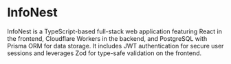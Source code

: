 # InfoNest
InfoNest is a TypeScript-based full-stack web application featuring React in the frontend, Cloudflare Workers in the backend, and PostgreSQL with Prisma ORM for data storage. It includes JWT authentication for secure user sessions and leverages Zod for type-safe validation on the frontend.
